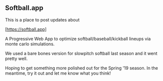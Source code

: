 ## Softball.app

This is a place to post updates about 

[https://softball.app]

A Progressive Web App to optimize softball/baseball/kickball lineups via monte carlo simulations.

We used a bare bones version for slowpitch softball last season and it went pretty well.

Hoping to get something more polished out for the Spring '19 season. In the meantime, try it out and let me know what you think!
